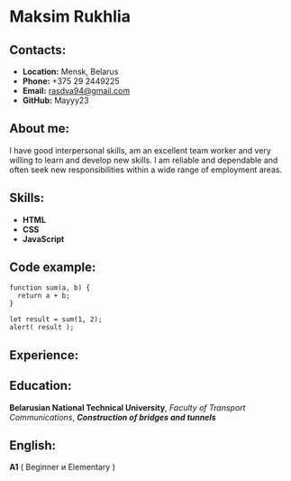 # Maksim Rukhlia
## Contacts:
  * **Location:** Mensk, Belarus
  * **Phone:** +375 29 2449225
  * **Email:** rasdva94@gmail.com
  * **GitHub:** Mayyy23
## About me:
I have good interpersonal skills, am an excellent team worker and very willing to learn and develop new skills.
I am reliable and dependable and often seek new responsibilities within a wide range of employment areas.
## Skills:
 * **HTML**
 * **CSS**
 * **JavaScript**
## Code example:
```
function sum(a, b) {
  return a + b;
}

let result = sum(1, 2);
alert( result );
```
## Experience:
## Education:
 **Belarusian National Technical University**, *Faculty of Transport Communications*, ***Сonstruction of bridges and tunnels*** 
## English:
**А1** ( Beginner и Elementary )
